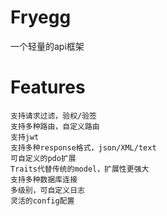 # Fryegg
一个轻量的api框架

# Features
    支持请求过滤，验权/验签  
    支持多种路由，自定义路由  
    支持jwt  
    支持多种response格式，json/XML/text  
    可自定义的pdo扩展  
    Traits代替传统的model，扩展性更强大  
    支持多种数据库连接  
    多级别，可自定义日志  
    灵活的config配置  
